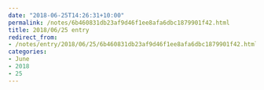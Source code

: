 ```yaml
---
date: "2018-06-25T14:26:31+10:00"
permalink: /notes/6b460831db23af9d46f1ee8afa6dbc1879901f42.html
title: 2018/06/25 entry
redirect_from:
- /notes/entry/2018/06/25/6b460831db23af9d46f1ee8afa6dbc1879901f42.html
categories:
- June
- 2018
- 25
---
```


